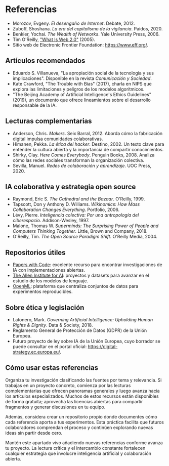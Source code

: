 # Referencias

- Morozov, Evgeny. *El desengaño de Internet*. Debate, 2012.
- Zuboff, Shoshana. *La era del capitalismo de la vigilancia*. Paidos, 2020.
- Benkler, Yochai. *The Wealth of Networks*. Yale University Press, 2006.
- Tim O'Reilly, ["What Is Web 2.0"](https://www.oreilly.com/pub/a/web2/archive/what-is-web-20.html) (2005).
- Sitio web de Electronic Frontier Foundation: <https://www.eff.org/>.

## Artículos recomendados

- Eduardo S. Villanueva, "La apropiación social de la tecnología y sus
  implicaciones". Disponible en la revista *Comunicación y Sociedad*.
- Kate Crawford, "The Trouble with Bias" (2017), charla en NIPS que explora las
  limitaciones y peligros de los modelos algorítmicos.
- "The Beijing Academy of Artificial Intelligence's Ethics Guidelines" (2019), un
  documento que ofrece lineamientos sobre el desarrollo responsable de la IA.

## Lecturas complementarias

- Anderson, Chris. *Makers*. Seix Barral, 2012. Aborda cómo la fabricación
  digital impulsa comunidades colaborativas.
- Himanen, Pekka. *La ética del hacker*. Destino, 2002. Un texto clave para
  entender la cultura abierta y la importancia de compartir conocimientos.
- Shirky, Clay. *Here Comes Everybody*. Penguin Books, 2008. Analiza cómo las
  redes sociales transforman la organización colectiva.
- Sevilla, Manuel. *Redes de colaboración y aprendizaje*. UOC Press, 2020.

## IA colaborativa y estrategia open source

- Raymond, Eric S. *The Cathedral and the Bazaar*. O'Reilly, 1999.
- Tapscott, Don y Anthony D. Williams. *Wikinomics: How Mass Collaboration Changes Everything*. Portfolio, 2006.
- Lévy, Pierre. *Inteligencia colectiva: Por una antropología del ciberespacio*. Addison-Wesley, 1997.
- Malone, Thomas W. *Superminds: The Surprising Power of People and Computers Thinking Together*. Little, Brown and Company, 2018.
- O'Reilly, Tim. *The Open Source Paradigm Shift*. O'Reilly Media, 2004.

## Repositorios útiles

- [Papers with Code](https://paperswithcode.com/): excelente recurso para
  encontrar investigaciones de IA con implementaciones abiertas.
- [The Allen Institute for AI](https://allenai.org/): proyectos y datasets para
  avanzar en el estudio de los modelos de lenguaje.
- [OpenML](https://www.openml.org/): plataforma que centraliza conjuntos de datos
  para experimentos reproducibles.

## Sobre ética y legislación

- Latonero, Mark. *Governing Artificial Intelligence: Upholding Human Rights &
  Dignity*. Data & Society, 2018.
- Reglamento General de Protección de Datos (GDPR) de la Unión Europea.
- Futuro proyecto de ley sobre IA de la Unión Europea, cuyo borrador se puede
  consultar en el portal oficial: <https://digital-strategy.ec.europa.eu/>.

## Cómo usar estas referencias

Organiza tu investigación clasificando las fuentes por tema y relevancia. Si
trabajas en un proyecto concreto, comienza por las lecturas complementarias que
ofrecen panoramas generales y luego avanza hacia los artículos especializados.
Muchos de estos recursos están disponibles de forma gratuita; aprovecha las
licencias abiertas para compartir fragmentos y generar discusiones en tu equipo.

Además, considera crear un repositorio propio donde documentes cómo cada
referencia aporta a tus experimentos. Esta práctica facilita que futuros
colaboradores comprendan el proceso y continúen explorando nuevas ideas sin
partir desde cero.

Mantén este apartado vivo añadiendo nuevas referencias conforme avanza tu
proyecto. La lectura crítica y el intercambio constante fortalecen cualquier
estrategia que involucre inteligencia artificial y colaboración abierta.
